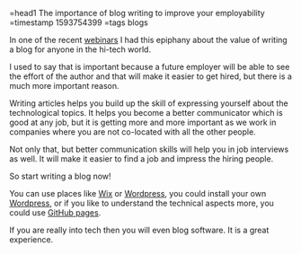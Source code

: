 =head1 The importance of blog writing to improve your employability
=timestamp 1593754399
=tags blogs



In one of the recent <a href="https://code-maven.com/job-search">webinars</a> I had this epiphany about the value of writing a blog for anyone in the hi-tech world.



I used to say that is important because a future employer will be able to see the effort of the author and that will make it easier to get hired,
but there is a much more important reason.

Writing articles helps you build up the skill of expressing yourself about the technological topics.
It helps you become a better communicator which is good at any job, but it is getting more and more important
as we work in companies where you are not co-located with all the other people.

Not only that, but better communication skills will help you in job interviews as well.
It will make it easier to find a job and impress the hiring people.

So start writing a blog now!


You can use places like <a href="https://www.wix.com/">Wix</a> or <a href="https://wordpress.com/">Wordpress</a>, you could install your own
<a href="https://wordpress.org/">Wordpress</a>, or if you like to understand the technical aspects more, you
could use <a href="https://code-maven.com/getting-started-with-github-pages">GitHub pages</a>.

If you are really into tech then you will even blog software. It is a great experience.
